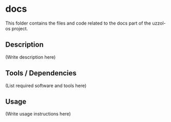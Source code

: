 # docs

This folder contains the files and code related to the docs part of the uzzol-os project.

## Description
(Write description here)

## Tools / Dependencies
(List required software and tools here)

## Usage
(Write usage instructions here)

